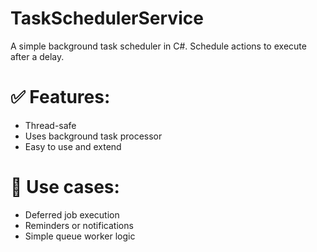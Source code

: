# TaskSchedulerService

A simple background task scheduler in C#. Schedule actions to execute after a delay.

# ✅ Features:

* Thread-safe
* Uses background task processor
* Easy to use and extend

# 📌 Use cases:

* Deferred job execution
* Reminders or notifications
* Simple queue worker logic

